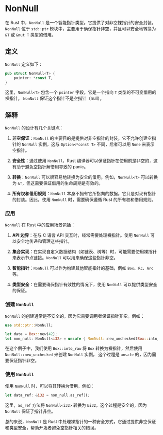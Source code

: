 # NonNull

在 Rust 中，`NonNull` 是一个智能指针类型，它提供了对非空裸指针的安全封装。
`NonNull` 位于 `std::ptr` 模块中，主要用于确保指针非空，并且可以安全地转换为 `&T` 或 `&mut T` 类型的借用。

## 定义

`NonNull` 定义如下：

```rust
pub struct NonNull<T> {
    pointer: *const T,
}
```

这里，`NonNull<T>` 包含一个 `pointer` 字段，它是一个指向 `T` 类型的不可变借用的裸指针。
    `NonNull` 保证这个指针不是空指针（null）。

## 解释

`NonNull` 的设计有几个关键点：

1. **非空保证**：`NonNull` 的主要目的是提供对非空指针的封装。它不允许创建空指针的 `NonNull` 实例，这与 `Option<*const T>` 不同，后者可以用 `None` 来表示空指针。

2. **安全性**：通过使用 `NonNull`，Rust 编译器可以保证指针在使用前是非空的，这有助于避免空指针解借用导致的 panic。

3. **转换**：`NonNull` 可以很容易地转换为安全的借用。例如，`NonNull<T>` 可以转换为 `&T`，但这需要保证借用的生命周期是有效的。

4. **所有权和借用规则**：`NonNull` 本身不拥有它所指向的数据，它只是对现有指针的封装。因此，使用 `NonNull` 时，需要确保遵循 Rust 的所有权和借用规则。

### 应用

`NonNull` 在 Rust 中的应用场景包括：

1. **API 边界**：在与 C 语言 API 交互时，经常需要处理裸指针。使用 `NonNull` 可以安全地传递和管理这些指针。

2. **集合实现**：在实现自定义数据结构（如链表、树等）时，可能需要使用裸指针来表示节点链接。`NonNull` 可以用来确保这些指针非空。

3. **智能指针**：`NonNull` 可以作为构建其他智能指针的基础，例如 `Box`、`Rc`、`Arc` 等。

4. **类型安全**：在需要确保指针有效性的情况下，使用 `NonNull` 可以提供类型安全的保证。

### 创建 `NonNull`

`NonNull` 的创建通常是不安全的，因为它需要调用者保证指针非空。例如：

```rust
use std::ptr::NonNull;

let data = Box::new(42);
let non_null: NonNull<i32> = unsafe { NonNull::new_unchecked(Box::into_raw(data)) };
```

在这个例子中，我们使用 `Box::into_raw` 将 `Box` 转换为裸指针，然后使用 `NonNull::new_unchecked` 来创建 `NonNull` 实例。
这个过程是 `unsafe` 的，因为需要保证指针非空。

### 使用 `NonNull`

使用 `NonNull` 时，可以将其转换为借用，例如：

```rust
let data_ref: &i32 = non_null.as_ref();
```

这里，`as_ref` 方法将 `NonNull<i32>` 转换为 `&i32`。这个过程是安全的，因为 `NonNull` 保证了指针非空。

总的来说，`NonNull` 是 Rust 中处理裸指针的一种安全方式，它通过提供非空保证和类型安全，帮助开发者避免空指针相关的错误。
